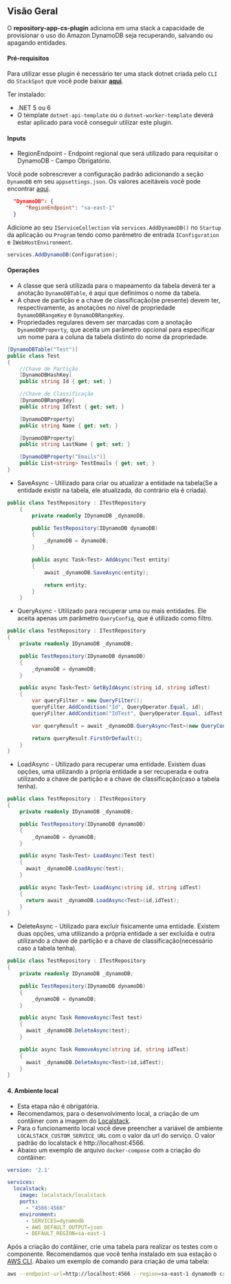 ## **Visão Geral**
O **repository-app-cs-plugin** adiciona em uma stack a capacidade de provisionar o uso do Amazon DynamoDB seja recuperando, salvando ou apagando entidades.

#### **Pré-requisitos**
Para utilizar esse plugin é necessário ter uma stack dotnet criada pelo `CLI` do `StackSpot` que você pode baixar [**aqui**](https://stackspot.com/).

Ter instalado:
- .NET 5 ou 6 
- O template `dotnet-api-template` ou o `dotnet-worker-template` deverá estar aplicado para você conseguir utilizar este plugin.

#### **Inputs**

* RegionEndpoint - Endpoint regional que será utilizado para requisitar o DynamoDB - Campo Obrigatório.

Você pode sobrescrever a configuração padrão adicionando a seção `DynamoDB` em seu `appsettings.json`. Os valores aceitáveis você pode encontrar [aqui](https://docs.aws.amazon.com/pt_br/pt_br/AWSEC2/latest/WindowsGuide/using-regions-availability-zones.html#concepts-available-regions).

```json
  "DynamoDB": {
      "RegionEndpoint": "sa-east-1"
  }
```

Adicione ao seu `IServiceCollection` via `services.AddDynamoDB()` no `Startup` da aplicação ou `Program` tendo como parêmetro de entrada `IConfiguration` e `IWebHostEnvironment`. 

```csharp
services.AddDynamoDB(Configuration);
```

#### **Operações**

* A classe que será utilizada para o mapeamento da tabela deverá ter a anotação `DynamoDBTable`, é aqui que definimos o nome da tabela. 
* A chave de partição e a chave de classificação(se presente) devem ter, respectivamente, as anotações no nível de propriedade `DynamoDBRangeKey` e `DynamoDBRangeKey`.
* Propriedades regulares devem ser marcadas com a anotação `DynamoDBProperty`, que aceita um parâmetro opcional para especificar um nome para a coluna da tabela distinto do nome da propriedade.

```csharp
[DynamoDBTable("Test")]
public class Test
{
    //Chave de Partição 
    [DynamoDBHashKey]
    public string Id { get; set; }

    //Chave de Classificação
    [DynamoDBRangeKey]
    public string IdTest { get; set; }    

    [DynamoDBProperty]
    public string Name { get; set; }

    [DynamoDBProperty]
    public string LastName { get; set; }

    [DynamoDBProperty("Emails")]
    public List<string> TestEmails { get; set; }    
}
```

*  SaveAsync - Utilizado para criar ou atualizar a entidade na tabela(Se a entidade existir na tabela, ele atualizada, do contrário ela é criada).

```csharp
public class TestRepository : ITestRepository
    { 
        private readonly IDynamoDB _dynamoDB;

        public TestRepository(IDynamoDB dynamoDB)
        {
            _dynamoDB = dynamoDB;
        }

        public async Task<Test> AddAsync(Test entity)
        {
            await _dynamoDB.SaveAsync(entity);

            return entity;
        }
    }
```

*  QueryAsync - Utilizado para recuperar uma ou mais entidades. Ele aceita apenas um parâmetro `QueryConfig`, que é utilizado como filtro.

```csharp
public class TestRepository : ITestRepository
{ 
    private readonly IDynamoDB _dynamoDB;

    public TestRepository(IDynamoDB dynamoDB)
    {
        _dynamoDB = dynamoDB;
    }

    public async Task<Test> GetByIdAsync(string id, string idTest)
    {
        var queryFilter = new QueryFilter();
        queryFilter.AddCondition("Id", QueryOperator.Equal, id);
        queryFilter.AddCondition("IdTest", QueryOperator.Equal, idTest);

        var queryResult = await _dynamoDB.QueryAsync<Test>(new QueryConfig(queryFilter));

        return queryResult.FirstOrDefault();
    }
}
```

*  LoadAsync - Utilizado para recuperar uma entidade. Existem duas opções, uma utilizando a própria entidade a ser recuperada e outra utilizando a chave de partição e a chave de classificação(caso a tabela tenha).

```csharp
public class TestRepository : ITestRepository
{ 
    private readonly IDynamoDB _dynamoDB;

    public TestRepository(IDynamoDB dynamoDB)
    {
        _dynamoDB = dynamoDB;
    }

    public async Task<Test> LoadAsync(Test test)
    {
      await _dynamoDB.LoadAsync(test);
    }

    public async Task<Test> LoadAsync(string id, string idTest)
    {
      return await _dynamoDB.LoadAsync<Test>(id,idTest);
    }           
}
```

*  DeleteAsync - Utilizado para excluir fisicamente uma entidade. Existem duas opções, uma utilizando a própria entidade a ser excluída e outra utilizando a chave de partição e a chave de classificação(necessário caso a tabela tenha).

```csharp
public class TestRepository : ITestRepository
{ 
    private readonly IDynamoDB _dynamoDB;

    public TestRepository(IDynamoDB dynamoDB)
    {
        _dynamoDB = dynamoDB;
    }

    public async Task RemoveAsync(Test test)
    {
      await _dynamoDB.DeleteAsync(test);
    }

    public async Task RemoveAsync(string id, string idTest)
    {
      await _dynamoDB.DeleteAsync<Test>(id,idTest);
    }           
}
```

#### 4. Ambiente local

* Esta etapa não é obrigatória.
* Recomendamos, para o desenvolvimento local, a criação de um contâiner com a imagem do [Localstack](https://github.com/localstack/localstack). 
* Para o funcionamento local você deve preencher a variável de ambiente `LOCALSTACK_CUSTOM_SERVICE_URL` com o valor da url do serviço. O valor padrão do localstack é http://localhost:4566.
* Abaixo um exemplo de arquivo `docker-compose` com a criação do contâiner: 

```yaml
version: '2.1'

services:
  localstack:
    image: localstack/localstack
    ports:
      - "4566:4566"
    environment:
      - SERVICES=dynamodb
      - AWS_DEFAULT_OUTPUT=json
      - DEFAULT_REGION=sa-east-1
```

Após a criação do contâiner, crie uma tabela para realizar os testes com o componente. Recomendamos que você tenha instalado em sua estação o [AWS CLI](https://aws.amazon.com/pt/cli/). Abaixo um exemplo de comando para criação de uma tabela:

```bash
aws --endpoint-url=http://localhost:4566 --region=sa-east-1 dynamodb create-table --table-name [NOME DA TABELA] --attribute-definitions AttributeName=[NOME DO ATRIBUTO],AttributeType=[TIPO DO ATRIBUTO] --key-schema AttributeName=[NOME DO ATRIBUTO],KeyType=[TIPO DA KEY] --provisioned-throughput ReadCapacityUnits=5,WriteCapacityUnits=5
```
